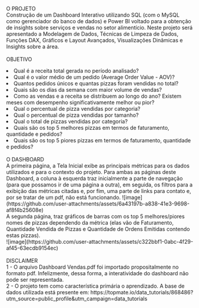 O PROJETO
<br>
Construção de um Dashboard Interativo utilizando SQL (com o MySQL como gerenciador do banco de dados) e Power BI voltado para a obtenção de insights sobre serviços e vendas no setor alimentício. Neste projeto será apresentado a Modelagem de Dados, Técnicas de Limpeza de Dados, Funções DAX, Gráficos e Layout Avançados, Visualizações Dinâmicas e Insights sobre a área.
<br><br>
OBJETIVO
<br>
<li>Qual é a receita total gerada no período analisado? <br>
<li>Qual é o valor médio de um pedido (Average Order Value - AOV)? <br>
<li>Quantos pedidos únicos e quantas pizzas foram vendidas no total? <br>
<li>Quais são os dias da semana com maior volume de vendas? <br>
<li>Como as vendas e a receita se distribuem ao longo do ano? Existem meses com desempenho significativamente melhor ou pior? <br>
<li>Qual o percentual de pizza vendidas por categoria? <br>
<li>Qual o percentual de pizza vendidas por tamanho? <br>
<li>Qual o total de pizzas vendidas por categoria? <br>
<li>Quais são os top 5 melhores pizzas em termos de faturamento, quantidade e pedidos? <br>
<li>Quais são os top 5 piores pizzas em termos de faturamento, quantidade e pedidos?
<br><br>
O DASHBOARD
<br>
A primeira página, a Tela Inicial exibe as principais métricas para os dados utilizados e para o contexto do projeto. Para ambas as páginas deste Dashboard, a coluna à esquerda traz inicialmente a parte de navegação (para que possamos ir de uma página a outra), em seguida, os filtros para a exibição das métricas citadas e, por fim, uma parte de links para contato e, por se tratar de um pdf, não está funcionando.
![image](https://github.com/user-attachments/assets/6a43197b-a838-41e3-9698-af8f4b25608e)
<br>
A segunda página, traz gráficos de barras com os top 5 melhores/piores nomes de pizzas dependendo da métrica (elas vão de Faturamento, Quantidade Vendida de Pizzas e Quantidade de Ordens Emitidas contendo estas pizzas). <br>
![image](https://github.com/user-attachments/assets/c322bbf1-0abc-4f29-af45-63ecdb9154ec)
<br><br>
DISCLAIMER
<br>
1 - O arquivo Dashboard Vendas.pdf foi importado propositalmente no formato pdf. Infelizmente, dessa forma, a interatividade do dashboard não pode ser representada. 
<br>
2 - O projeto tem como característica primária o aprendizado. A base de dados utilizada está presente em: 
https://topmate.io/data_tutorials/868486?utm_source=public_profile&utm_campaign=data_tutorials 
